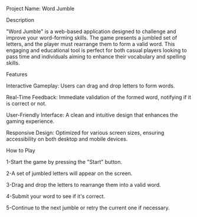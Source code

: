 Project Name:  Word Jumble

Description

"Word Jumble" is a web-based application designed to challenge and improve your word-forming skills. The game presents a jumbled set of letters, and the player must rearrange them to form a valid word. This engaging and educational tool is perfect for both casual players looking to pass time and individuals aiming to enhance their vocabulary and spelling skills.

Features

Interactive Gameplay: Users can drag and drop letters to form words.

Real-Time Feedback: Immediate validation of the formed word, notifying if it is correct or not.

User-Friendly Interface: A clean and intuitive design that enhances the gaming experience.

Responsive Design: Optimized for various screen sizes, ensuring accessibility on both desktop and mobile devices.

How to Play

1-Start the game by pressing the "Start" button.

2-A set of jumbled letters will appear on the screen.

3-Drag and drop the letters to rearrange them into a valid word.

4-Submit your word to see if it's correct.

5-Continue to the next jumble or retry the current one if necessary.


